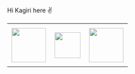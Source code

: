 Hi Kagiri here :v: 

  <table align= "center">
    <tr>
      <td style="padding:10px">
      <img src="https://user-images.githubusercontent.com/59829833/183091907-c4bbf6c5-6793-4e92-b42d-567dd670ee02.svg" width="80" height= "80"/>
      </td>
      <td style="padding:10px">
      <img src="https://user-images.githubusercontent.com/59829833/183093054-f1272500-04d5-4f91-a65f-3b387e5f28b5.png" width="60" height= "60"/>
      </td>
      <td style="padding:10px">
      <img src="https://github.com/Kagiri11/Kagiri11/assets/59829833/1fbfe0fc-aa34-4ec6-80af-1dbc9d0b3bc7" width="80" height= "80"/>
      </td>
    </tr>
  </table>
<!---
Kagiri11/Kagiri11 is a ✨ special ✨ repository because its `README.md` (this file) appears on your GitHub profile.
You can click the Preview link to take a look at your changes.
--->
